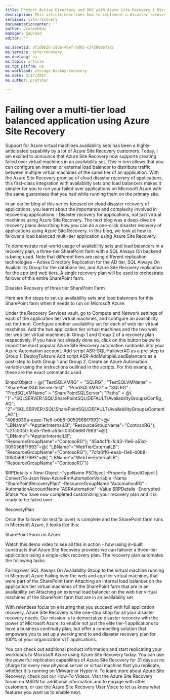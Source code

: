 ```yaml
---
title: Protect Active Directory and DNS with Azure Site Recovery | Microsoft Docs
description: This article describes how to implement a disaster recovery solution for Active Directory using Azure Site Recovery.
services: site-recovery
documentationcenter: ''
author: prateek9us
manager: gauravd
editor: ''

ms.assetid: af1d9b26-1956-46ef-bd05-c545980b72dc
ms.service: site-recovery
ms.devlang: na
ms.topic: article
ms.tgt_pltfrm: na
ms.workload: storage-backup-recovery
ms.date: 3/17/2017
ms.author: pratshar

---
```

# Failing over a multi-tier load balanced application using Azure Site Recovery

Support for Azure virtual machines availability sets has been a highly-anticipated capability by a lot of Azure Site Recovery customers. Today, I am excited to announce that Azure Site Recovery now supports creating failed over virtual machines in an availability set. This in turn allows that you can configure an internal or external load balancer to distribute traffic between multiple virtual machines of the same tier of an application. With the Azure Site Recovery promise of cloud disaster recovery of applications, this first-class integration with availability sets and load balancers makes it simpler for you to run your failed over applications on Microsoft Azure with the same guarantees that you had while running them on the primary site.

In an earlier blog of this series focused on cloud disaster recovery of applications, you learnt about the importance and complexity involved in recovering applications - Disaster recovery for applications, not just virtual machines using Azure Site Recovery. The next blog was a deep-dive on recovery plans describing how you can do a one-click disaster recovery of applications using Azure Site Recovery. In this blog, we look at how to failover a load balanced multi-tier application using Azure Site Recovery.

To demonstrate real-world usage of availability sets and load balancers in a recovery plan, a three-tier SharePoint farm with a SQL Always On backend is being used. Note that different tiers are using different replication technologies – Active Directory Replication for the AD tier, SQL Always On Availability Group for the database tier, and Azure Site Recovery replication for the app and web tiers. A single recovery plan will be used to orchestrate failover of this entire SharePoint farm.



Disaster Recovery of three tier SharePoint Farm



Here are the steps to set up availability sets and load balancers for this SharePoint farm when it needs to run on Microsoft Azure: 

Under the Recovery Services vault, go to Compute and Network settings of each of the application tier virtual machines, and configure an availability set for them. 
Configure another availability set for each of web tier virtual machines. 
Add the two application tier virtual machines and the two web tier web tier virtual machines in Group 1 and Group 2 of a recovery plan respectively. 
If you have not already done so, click on this button below to import the most popular Azure Site Recovery automation runbooks into your Azure Automation account. 
Add script ASR-SQL-FailoverAG as a pre-step to Group 1.   DeployToAzure 
Add script ASR-AddMultipleLoadBalancers as a post-step to both Group 1 and Group 2. 
Create an Azure Automation variable using the instructions outlined in the scripts. For this example, these are the exact commands used. 


$InputObject = @{"TestSQLVMRG" = "SQLRG" ;
                "TestSQLVMName" = "SharePointSQLServer-test" ;
                "ProdSQLVMRG" = "SQLRG" ;
                "ProdSQLVMName" = "SharePointSQLServer";
                "Paths" = @{
                    "1"="SQLSERVER:\SQL\SharePointSQL\DEFAULT\AvailabilityGroups\Config_AG";   
                    "2"="SQLSERVER:\SQL\SharePointSQL\DEFAULT\AvailabilityGroups\Content_AG"};   
                "406d039a-eeae-11e6-b0b8-0050568f7993"=@{                               
                    "LBName"="ApptierInternalLB";
                    "ResourceGroupName"="ContosoRG"};               
                "c21c5050-fcd5-11e6-a53d-0050568f7993"=@{
                    "LBName"="ApptierInternalLB";   
                    "ResourceGroupName"="ContosoRG"};
                "45a4c1fb-fcd3-11e6-a53d-0050568f7993"=@{
                    "LBName"="WebTierExternalLB";
                    "ResourceGroupName"="ContosoRG"};
                "7cfa6ff6-eeab-11e6-b0b8-0050568f7993"=@{
                    "LBName"="WebTierExternalLB";
                    "ResourceGroupName"="ContosoRG"}}

$RPDetails = New-Object -TypeName PSObject -Property $InputObject  | ConvertTo-Json New-AzureRmAutomationVariable -Name "SharePointRecoveryPlan" -ResourceGroupName "AutomationRG" -AutomationAccountName "ASRAutomation" -Value $RPDetails -Encrypted $false  You have now completed customizing your recovery plan and it is ready to be failed over.

RecoveryPlan



Once the failover (or test failover) is complete and the SharePoint farm runs in Microsoft Azure, it looks like this:

SharePoint Farm on Azure



Watch this demo video to see all this in action - how using in-built constructs that Azure Site Recovery provides we can failover a three-tier application using a single-click recovery plan. The recovery plan automates the following tasks:

Failing over SQL Always On Availability Group to the virtual machine running in Microsoft Azure 
Failing over the web and app tier virtual machines that were part of the SharePoint farm 
Attaching an internal load balancer on the application tier virtual machines of the SharePoint farm that are in an availability set 
Attaching an external load balancer on the web tier virtual machines of the SharePoint farm that are in an availability set 
 

With relentless focus on ensuring that you succeed with full application recovery, Azure Site Recovery is the one-stop shop for all your disaster recovery needs. Our mission is to democratize disaster recovery with the power of Microsoft Azure, to enable not just the elite tier-1 applications to have a business continuity plan, but offer a compelling solution that empowers you to set up a working end to end disaster recovery plan for 100% of your organization's IT applications.

You can check out additional product information and start replicating your workloads to Microsoft Azure using Azure Site Recovery today. You can use the powerful replication capabilities of Azure Site Recovery for 31 days at no charge for every new physical server or virtual machine that you replicate, whether it is running on VMware or Hyper-V. To learn more about Azure Site Recovery, check out our How-To Videos. Visit the Azure Site Recovery forum on MSDN for additional information and to engage with other customers, or use the Azure Site Recovery User Voice to let us know what features you want us to enable next.
